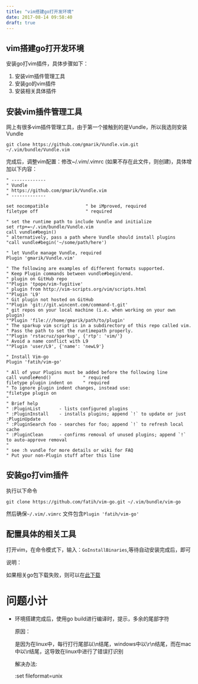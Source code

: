 ```yaml
---
title: "vim搭建go打开发环境"
date: 2017-08-14 09:58:40
draft: true
---
```


vim搭建go打开发环境
------------------
安装go打vim插件，具体步骤如下：

1. 安装vim插件管理工具
2. 安装go的vim插件
3. 安装相关具体插件

## 安装vim插件管理工具
网上有很多vim插件管理工具，由于第一个接触到的是Vundle，所以我选则安装Vundle

```
git clone https://github.com/gmarik/Vundle.vim.git ~/.vim/bundle/Vundle.vim
```

完成后，调整vim配置：修改~/.vim/.vimrc (如果不存在此文件，则创建)，具体增加以下内容：

```
" -------------  
" Vundle  
" https://github.com/gmarik/Vundle.vim  
" -------------  
  
set nocompatible              " be iMproved, required  
filetype off                  " required  
  
" set the runtime path to include Vundle and initialize  
set rtp+=~/.vim/bundle/Vundle.vim  
call vundle#begin()  
" alternatively, pass a path where Vundle should install plugins  
"call vundle#begin('~/some/path/here')  
  
" let Vundle manage Vundle, required  
Plugin 'gmarik/Vundle.vim'  
  
" The following are examples of different formats supported.  
" Keep Plugin commands between vundle#begin/end.  
" plugin on GitHub repo  
""Plugin 'tpope/vim-fugitive'  
" plugin from http://vim-scripts.org/vim/scripts.html  
""Plugin 'L9'  
" Git plugin not hosted on GitHub  
""Plugin 'git://git.wincent.com/command-t.git'  
" git repos on your local machine (i.e. when working on your own plugin)  
""Plugin 'file:///home/gmarik/path/to/plugin'  
" The sparkup vim script is in a subdirectory of this repo called vim.  
" Pass the path to set the runtimepath properly.  
""Plugin 'rstacruz/sparkup', {'rtp': 'vim/'}  
" Avoid a name conflict with L9  
""Plugin 'user/L9', {'name': 'newL9'}  
  
" Install Vim-go  
Plugin 'fatih/vim-go'  
  
" All of your Plugins must be added before the following line  
call vundle#end()            " required  
filetype plugin indent on    " required  
" To ignore plugin indent changes, instead use:  
"filetype plugin on  
"  
" Brief help  
" :PluginList       - lists configured plugins  
" :PluginInstall    - installs plugins; append `!` to update or just :PluginUpdate  
" :PluginSearch foo - searches for foo; append `!` to refresh local cache  
" :PluginClean      - confirms removal of unused plugins; append `!` to auto-approve removal  
"  
" see :h vundle for more details or wiki for FAQ  
" Put your non-Plugin stuff after this line 
```

## 安装go打vim插件
执行以下命令
```
git clone https://github.com/fatih/vim-go.git ~/.vim/bundle/vim-go
```

然后确保```~/.vim/.vimrc``` 文件包含```Plugin 'fatih/vim-go'```

## 配置具体的相关工具

 打开vim，在命令模式下，输入：```GoInstallBinaries```,等待自动安装完成后，即可

说明：

  如果相关go包下载失败，则可以在[此下载](https://www.golangtc.com/download/package)

# 问题小计

* 环境搭建完成后，使用go build进行编译时，提示，多余的尾部字符

  原因：

  是因为在linux中，每行打行尾部以\n结尾，windows中以\r\n结尾，而在mac中以\r结尾，这导致在linux中进行了错误打识别

  解决办法:

  :set fileformat=unix

